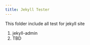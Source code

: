 ```yaml
---
title: Jekyll Tester
---
```


This folder include all test for jekyll site

1.  jekyll-admin
2.  TBD
